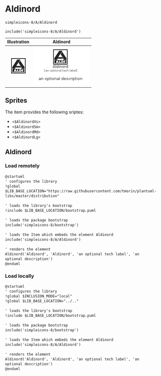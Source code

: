 # Aldinord


```text
simpleicons-8/A/Aldinord
```

```text
include('simpleicons-8/A/Aldinord')
```



| Illustration | Aldinord |
| :---: | :---: |
| ![illustration for Illustration](../../simpleicons-8/A/Aldinord.png) | ![illustration for Aldinord](../../simpleicons-8/A/Aldinord.Local.png) |



## Sprites
The item provides the following sriptes:

- `<$AldinordXs>`
- `<$AldinordSm>`
- `<$AldinordMd>`
- `<$AldinordLg>`





## Aldinord

### Load remotely
```plantuml
@startuml
' configures the library
!global $LIB_BASE_LOCATION="https://raw.githubusercontent.com/tmorin/plantuml-libs/master/distribution"

' loads the library's bootstrap
!include $LIB_BASE_LOCATION/bootstrap.puml

' loads the package bootstrap
include('simpleicons-8/bootstrap')

' loads the Item which embeds the element Aldinord
include('simpleicons-8/A/Aldinord')

' renders the element
Aldinord('Aldinord', 'Aldinord', 'an optional tech label', 'an optional description')
@enduml
```

### Load locally
```plantuml
@startuml
' configures the library
!global $INCLUSION_MODE="local"
!global $LIB_BASE_LOCATION="../.."

' loads the library's bootstrap
!include $LIB_BASE_LOCATION/bootstrap.puml

' loads the package bootstrap
include('simpleicons-8/bootstrap')

' loads the Item which embeds the element Aldinord
include('simpleicons-8/A/Aldinord')

' renders the element
Aldinord('Aldinord', 'Aldinord', 'an optional tech label', 'an optional description')
@enduml
```

